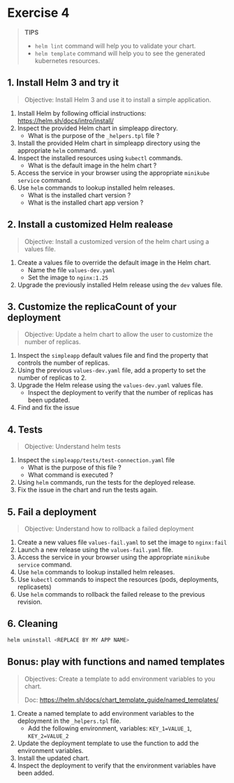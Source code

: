 # Exercise 4

> **TIPS**
> - `helm lint` command will help you to validate your chart.
> - `helm template` command will help you to see the generated kubernetes resources.

## 1. Install Helm 3 and try it

> Objective: Install Helm 3 and use it to install a simple application.

1. Install Helm by following official instructions: https://helm.sh/docs/intro/install/
2. Inspect the provided Helm chart in simpleapp directory.
   - What is the purpose of the `_helpers.tpl` file ?
2. Install the provided Helm chart in simpleapp directory using the appropriate `helm` command.
3. Inspect the installed resources using `kubectl` commands.
   - What is the default image in the helm chart ?
4. Access the service in your browser using the appropriate `minikube service` command.
5. Use `helm` commands to lookup installed helm releases.
   - What is the installed chart version ?
   - What is the installed chart app version ?

## 2. Install a customized Helm realease

> Objective: Install a customized version of the helm chart using a values file.

1. Create a values file to override the default image in the Helm chart.
   - Name the file `values-dev.yaml`
   - Set the image to `nginx:1.25`
2. Upgrade the previously installed Helm release using the `dev` values file.

## 3. Customize the replicaCount of your deployment

> Objective: Update a helm chart to allow the user to customize the number of replicas.

1. Inspect the `simpleapp` default values file and find the property that controls the number of replicas.
2. Using the previous `values-dev.yaml` file, add a property to set the number of replicas to 2.
3. Upgrade the Helm release using the `values-dev.yaml` values file.
   - Inspect the deployment to verify that the number of replicas has been updated.
4. Find and fix the issue

## 4. Tests

> Objective: Understand helm tests

1. Inspect the `simpleapp/tests/test-connection.yaml` file
    - What is the purpose of this file ?
    - What command is executed ?
2. Using `helm` commands, run the tests for the deployed release.
3. Fix the issue in the chart and run the tests again.

## 5. Fail a deployment

> Objective: Understand how to rollback a failed deployment

1. Create a new values file `values-fail.yaml` to set the image to `nginx:fail`
2. Launch a new release using the `values-fail.yaml` file.
3. Access the service in your browser using the appropriate `minikube service` command.
4. Use `helm` commands to lookup installed helm releases.
5. Use `kubectl` commands to inspect the resources (pods, deployments, replicasets)
6. Use `helm` commands to rollback the failed release to the previous revision.


## 6. Cleaning

```sh
helm uninstall <REPLACE BY MY APP NAME>
```


## Bonus: play with functions and named templates

> Objectives: Create a template to add environment variables to you chart.
> 
> Doc:  https://helm.sh/docs/chart_template_guide/named_templates/

1. Create a named template to add environment variables to the deployment in the `_helpers.tpl` file.
   - Add the following environment, variables: `KEY_1=VALUE_1`, `KEY_2=VALUE_2`
2. Update the deployment template to use the function to add the environment variables.
3. Install the updated chart.
4. Inspect the deployment to verify that the environment variables have been added.

